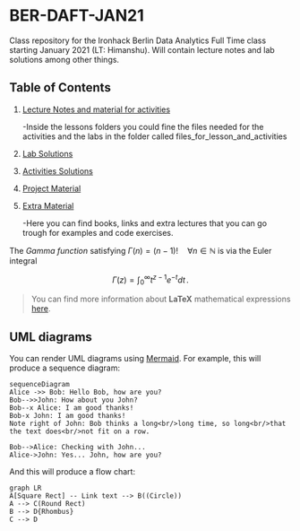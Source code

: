 # BER-DAFT-JAN21

Class repository for the Ironhack Berlin Data Analytics Full Time class starting January 2021 (LT: Himanshu). Will contain lecture notes and lab solutions among other things.

## Table of Contents

1. [Lecture Notes and material for activities](https://github.com/n1oftheabove/BER-DAFT-JAN21/tree/main/Lessons) 

    -Inside the lessons folders you could fine the files needed for the activities and the labs in the folder called files_for_lesson_and_activities
2. [Lab Solutions](https://github.com/n1oftheabove/BER-DAFT-JAN21/tree/main/Labs/Solutions)
3. [Activities Solutions](https://github.com/n1oftheabove/BER-DAFT-JAN21/tree/main/Activities)
4. [Project Material](https://github.com/n1oftheabove/BER-DAFT-JAN21/tree/main/Projects)
4. [Extra Material](https://github.com/n1oftheabove/BER-DAFT-JAN21/tree/main/data%20books) 

    -Here you can find books, links and extra lectures that you can go trough for examples and code exercises. 
    
    
    
The *Gamma function* satisfying $\Gamma(n) = (n-1)!\quad\forall n\in\mathbb N$ is via the Euler integral

$$
\Gamma(z) = \int_0^\infty t^{z-1}e^{-t}dt\,.
$$

> You can find more information about **LaTeX** mathematical expressions [here](http://meta.math.stackexchange.com/questions/5020/mathjax-basic-tutorial-and-quick-reference).


## UML diagrams

You can render UML diagrams using [Mermaid](https://mermaidjs.github.io/). For example, this will produce a sequence diagram:

```mermaid
sequenceDiagram
Alice ->> Bob: Hello Bob, how are you?
Bob-->>John: How about you John?
Bob--x Alice: I am good thanks!
Bob-x John: I am good thanks!
Note right of John: Bob thinks a long<br/>long time, so long<br/>that the text does<br/>not fit on a row.

Bob-->Alice: Checking with John...
Alice->John: Yes... John, how are you?
```

And this will produce a flow chart:

```mermaid
graph LR
A[Square Rect] -- Link text --> B((Circle))
A --> C(Round Rect)
B --> D{Rhombus}
C --> D
```
